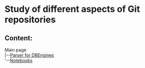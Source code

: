 # Study of different aspects of Git repositories

## Content:

Main page  
|--[Parser for DBEngines](./dbec/)  
'--[Notebooks](./notebooks/)  
